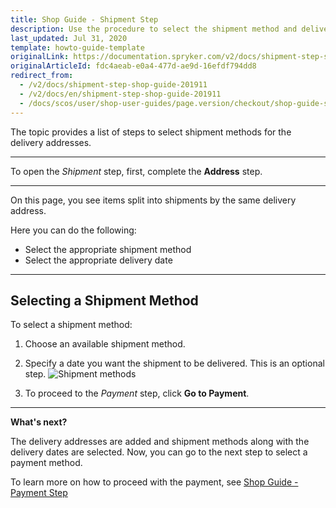 ```yaml
---
title: Shop Guide - Shipment Step
description: Use the procedure to select the shipment method and delivery date for the order in the Storefront.
last_updated: Jul 31, 2020
template: howto-guide-template
originalLink: https://documentation.spryker.com/v2/docs/shipment-step-shop-guide-201911
originalArticleId: fdc4aeab-e0a4-477d-ae9d-16efdf794dd8
redirect_from:
  - /v2/docs/shipment-step-shop-guide-201911
  - /v2/docs/en/shipment-step-shop-guide-201911
  - /docs/scos/user/shop-user-guides/page.version/checkout/shop-guide-shipment-step.html
---
```


The topic provides a list of steps to select shipment methods for the delivery addresses.
***
To open the *Shipment* step, first, complete the **Address** step.
***
On this page, you see items split into shipments by the same delivery address.

Here you can do the following:

* Select the appropriate shipment method
* Select the appropriate delivery date
***
## Selecting a Shipment Method

To select a shipment method:

1. Choose an available shipment method.
2. Specify a date you want the shipment to be delivered. This is an optional step.
![Shipment methods](https://spryker.s3.eu-central-1.amazonaws.com/docs/User+Guides/Shop+User+Guides/Checkout/Shop+Guide+-+Shipment+Step/shipment-step-new.png) 

3. To proceed to the *Payment* step, click **Go to Payment**.
***
**What's next?**

The delivery addresses are added and shipment methods along with the delivery dates are selected. Now, you can go to the next step to select a payment method.

To learn more on how to proceed with the payment, see [Shop Guide - Payment Step](/docs/scos/user/shop-user-guides/{{page.version}}/shop-guide-checkout/shop-guide-payment-step.html)

<!-- Last review date: Sep 24, 2019 -->
